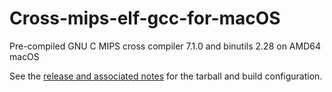 # Cross-mips-elf-gcc-for-macOS
Pre-compiled GNU C MIPS cross compiler 7.1.0 and binutils 2.28 on AMD64 macOS

See the [release and associated notes](https://github.com/a3f/Cross-mips-elf-gcc-for-macOS/releases) for the tarball and build configuration.
